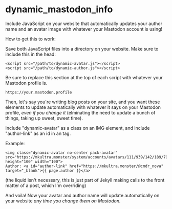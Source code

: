 # dynamic_mastodon_info
Include JavaScript on your website that automatically updates your author name and an avatar image with whatever your Mastodon account is using!

How to get this to work:

Save both JavaScript files into a directory on your website. Make sure to include this in the head:
```
<script src="/path/to/dynamic-avatar.js"></script>
<script src="/path/to/dynamic-author.js"></script>
```
Be sure to replace this section at the top of each script with whatever your Mastodon profile is.
```
https://your.mastodon.profile
```

Then, let's say you're writing blog posts on your site, and you want these elements to update automatically with whatever it says on your Mastodon profile, *even if you change it* (elminating the need to update a bunch of things, taking up sweet, sweet time).

Include "dynamic-avatar" as a class on an IMG element, and include "author-link" as an id in an <a> tag.

Example:
```
<img class="dynamic-avatar no-center pack-avatar" src="https://mkultra.monster/system/accounts/avatars/111/939/142/189/797/780/original/f0c02ed45a83472f.png" height="100" width="100">
Author: <a id="author-link" href="https://mkultra.monster/@cmdr_nova" target="_blank">{{ page.author }}</a>
```
(the liquid isn't necessary, this is just part of Jekyll making calls to the front matter of a post, which I'm overriding)

And voila! Now your avatar and author name will update automatically on your website *any time you change them on Mastodon.*
